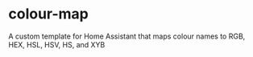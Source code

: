 # colour-map
A custom template for Home Assistant that maps colour names to RGB, HEX, HSL, HSV, HS, and XYB
